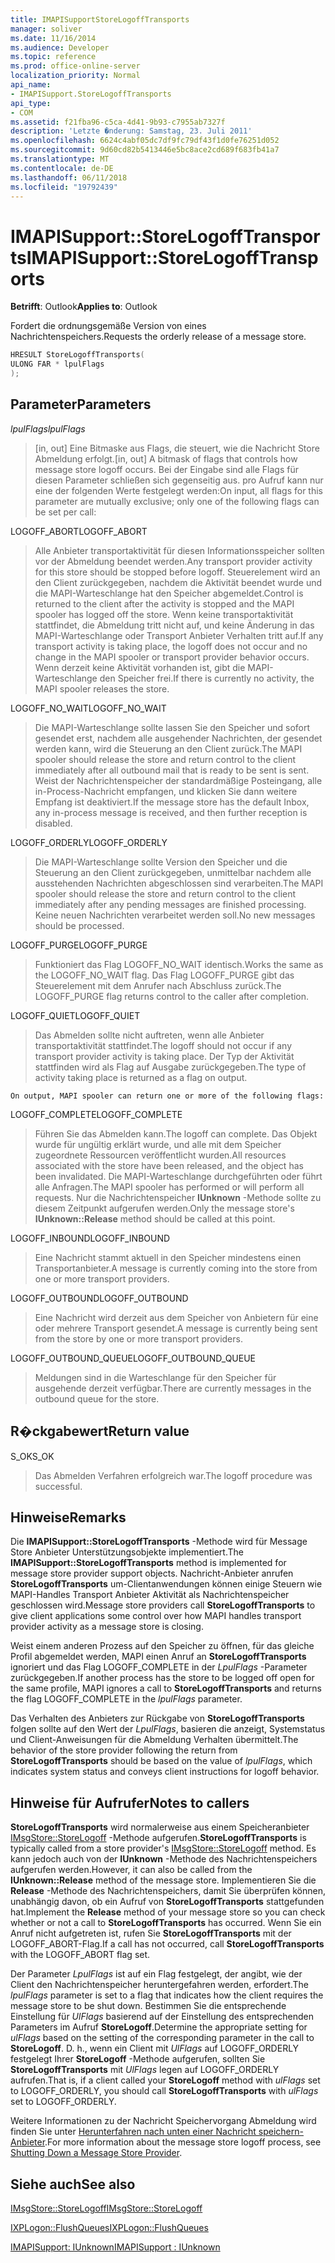 ```yaml
---
title: IMAPISupportStoreLogoffTransports
manager: soliver
ms.date: 11/16/2014
ms.audience: Developer
ms.topic: reference
ms.prod: office-online-server
localization_priority: Normal
api_name:
- IMAPISupport.StoreLogoffTransports
api_type:
- COM
ms.assetid: f21fba96-c5ca-4d41-9b93-c7955ab7327f
description: 'Letzte �nderung: Samstag, 23. Juli 2011'
ms.openlocfilehash: 6624c4abf05dc7df9fc79df43f1d0fe76251d052
ms.sourcegitcommit: 9d60cd82b5413446e5bc8ace2cd689f683fb41a7
ms.translationtype: MT
ms.contentlocale: de-DE
ms.lasthandoff: 06/11/2018
ms.locfileid: "19792439"
---
```

# <a name="imapisupportstorelogofftransports"></a><span data-ttu-id="7cde4-103">IMAPISupport::StoreLogoffTransports</span><span class="sxs-lookup"><span data-stu-id="7cde4-103">IMAPISupport::StoreLogoffTransports</span></span>

  
  
<span data-ttu-id="7cde4-104">**Betrifft**: Outlook</span><span class="sxs-lookup"><span data-stu-id="7cde4-104">**Applies to**: Outlook</span></span> 
  
<span data-ttu-id="7cde4-105">Fordert die ordnungsgemäße Version von eines Nachrichtenspeichers.</span><span class="sxs-lookup"><span data-stu-id="7cde4-105">Requests the orderly release of a message store.</span></span>
  
```cpp
HRESULT StoreLogoffTransports(
ULONG FAR * lpulFlags
);
```

## <a name="parameters"></a><span data-ttu-id="7cde4-106">Parameter</span><span class="sxs-lookup"><span data-stu-id="7cde4-106">Parameters</span></span>

 <span data-ttu-id="7cde4-107">_lpulFlags_</span><span class="sxs-lookup"><span data-stu-id="7cde4-107">_lpulFlags_</span></span>
  
> <span data-ttu-id="7cde4-108">[in, out] Eine Bitmaske aus Flags, die steuert, wie die Nachricht Store Abmeldung erfolgt.</span><span class="sxs-lookup"><span data-stu-id="7cde4-108">[in, out] A bitmask of flags that controls how message store logoff occurs.</span></span> <span data-ttu-id="7cde4-109">Bei der Eingabe sind alle Flags für diesen Parameter schließen sich gegenseitig aus. pro Aufruf kann nur eine der folgenden Werte festgelegt werden:</span><span class="sxs-lookup"><span data-stu-id="7cde4-109">On input, all flags for this parameter are mutually exclusive; only one of the following flags can be set per call:</span></span>
    
<span data-ttu-id="7cde4-110">LOGOFF_ABORT</span><span class="sxs-lookup"><span data-stu-id="7cde4-110">LOGOFF_ABORT</span></span> 
  
> <span data-ttu-id="7cde4-111">Alle Anbieter transportaktivität für diesen Informationsspeicher sollten vor der Abmeldung beendet werden.</span><span class="sxs-lookup"><span data-stu-id="7cde4-111">Any transport provider activity for this store should be stopped before logoff.</span></span> <span data-ttu-id="7cde4-112">Steuerelement wird an den Client zurückgegeben, nachdem die Aktivität beendet wurde und die MAPI-Warteschlange hat den Speicher abgemeldet.</span><span class="sxs-lookup"><span data-stu-id="7cde4-112">Control is returned to the client after the activity is stopped and the MAPI spooler has logged off the store.</span></span> <span data-ttu-id="7cde4-113">Wenn keine transportaktivität stattfindet, die Abmeldung tritt nicht auf, und keine Änderung in das MAPI-Warteschlange oder Transport Anbieter Verhalten tritt auf.</span><span class="sxs-lookup"><span data-stu-id="7cde4-113">If any transport activity is taking place, the logoff does not occur and no change in the MAPI spooler or transport provider behavior occurs.</span></span> <span data-ttu-id="7cde4-114">Wenn derzeit keine Aktivität vorhanden ist, gibt die MAPI-Warteschlange den Speicher frei.</span><span class="sxs-lookup"><span data-stu-id="7cde4-114">If there is currently no activity, the MAPI spooler releases the store.</span></span> 
    
<span data-ttu-id="7cde4-115">LOGOFF_NO_WAIT</span><span class="sxs-lookup"><span data-stu-id="7cde4-115">LOGOFF_NO_WAIT</span></span> 
  
> <span data-ttu-id="7cde4-116">Die MAPI-Warteschlange sollte lassen Sie den Speicher und sofort gesendet erst, nachdem alle ausgehender Nachrichten, der gesendet werden kann, wird die Steuerung an den Client zurück.</span><span class="sxs-lookup"><span data-stu-id="7cde4-116">The MAPI spooler should release the store and return control to the client immediately after all outbound mail that is ready to be sent is sent.</span></span> <span data-ttu-id="7cde4-117">Weist der Nachrichtenspeicher der standardmäßige Posteingang, alle in-Process-Nachricht empfangen, und klicken Sie dann weitere Empfang ist deaktiviert.</span><span class="sxs-lookup"><span data-stu-id="7cde4-117">If the message store has the default Inbox, any in-process message is received, and then further reception is disabled.</span></span> 
    
<span data-ttu-id="7cde4-118">LOGOFF_ORDERLY</span><span class="sxs-lookup"><span data-stu-id="7cde4-118">LOGOFF_ORDERLY</span></span> 
  
> <span data-ttu-id="7cde4-119">Die MAPI-Warteschlange sollte Version den Speicher und die Steuerung an den Client zurückgegeben, unmittelbar nachdem alle ausstehenden Nachrichten abgeschlossen sind verarbeiten.</span><span class="sxs-lookup"><span data-stu-id="7cde4-119">The MAPI spooler should release the store and return control to the client immediately after any pending messages are finished processing.</span></span> <span data-ttu-id="7cde4-120">Keine neuen Nachrichten verarbeitet werden soll.</span><span class="sxs-lookup"><span data-stu-id="7cde4-120">No new messages should be processed.</span></span> 
    
<span data-ttu-id="7cde4-121">LOGOFF_PURGE</span><span class="sxs-lookup"><span data-stu-id="7cde4-121">LOGOFF_PURGE</span></span> 
  
> <span data-ttu-id="7cde4-122">Funktioniert das Flag LOGOFF_NO_WAIT identisch.</span><span class="sxs-lookup"><span data-stu-id="7cde4-122">Works the same as the LOGOFF_NO_WAIT flag.</span></span> <span data-ttu-id="7cde4-123">Das Flag LOGOFF_PURGE gibt das Steuerelement mit dem Anrufer nach Abschluss zurück.</span><span class="sxs-lookup"><span data-stu-id="7cde4-123">The LOGOFF_PURGE flag returns control to the caller after completion.</span></span> 
    
<span data-ttu-id="7cde4-124">LOGOFF_QUIET</span><span class="sxs-lookup"><span data-stu-id="7cde4-124">LOGOFF_QUIET</span></span> 
  
> <span data-ttu-id="7cde4-125">Das Abmelden sollte nicht auftreten, wenn alle Anbieter transportaktivität stattfindet.</span><span class="sxs-lookup"><span data-stu-id="7cde4-125">The logoff should not occur if any transport provider activity is taking place.</span></span> <span data-ttu-id="7cde4-126">Der Typ der Aktivität stattfinden wird als Flag auf Ausgabe zurückgegeben.</span><span class="sxs-lookup"><span data-stu-id="7cde4-126">The type of activity taking place is returned as a flag on output.</span></span>
    
    On output, MAPI spooler can return one or more of the following flags:
    
<span data-ttu-id="7cde4-127">LOGOFF_COMPLETE</span><span class="sxs-lookup"><span data-stu-id="7cde4-127">LOGOFF_COMPLETE</span></span> 
  
> <span data-ttu-id="7cde4-128">Führen Sie das Abmelden kann.</span><span class="sxs-lookup"><span data-stu-id="7cde4-128">The logoff can complete.</span></span> <span data-ttu-id="7cde4-129">Das Objekt wurde für ungültig erklärt wurde, und alle mit dem Speicher zugeordnete Ressourcen veröffentlicht wurden.</span><span class="sxs-lookup"><span data-stu-id="7cde4-129">All resources associated with the store have been released, and the object has been invalidated.</span></span> <span data-ttu-id="7cde4-130">Die MAPI-Warteschlange durchgeführten oder führt alle Anfragen.</span><span class="sxs-lookup"><span data-stu-id="7cde4-130">The MAPI spooler has performed or will perform all requests.</span></span> <span data-ttu-id="7cde4-131">Nur die Nachrichtenspeicher **IUnknown** -Methode sollte zu diesem Zeitpunkt aufgerufen werden.</span><span class="sxs-lookup"><span data-stu-id="7cde4-131">Only the message store's **IUnknown::Release** method should be called at this point.</span></span> 
    
<span data-ttu-id="7cde4-132">LOGOFF_INBOUND</span><span class="sxs-lookup"><span data-stu-id="7cde4-132">LOGOFF_INBOUND</span></span> 
  
> <span data-ttu-id="7cde4-133">Eine Nachricht stammt aktuell in den Speicher mindestens einen Transportanbieter.</span><span class="sxs-lookup"><span data-stu-id="7cde4-133">A message is currently coming into the store from one or more transport providers.</span></span> 
    
<span data-ttu-id="7cde4-134">LOGOFF_OUTBOUND</span><span class="sxs-lookup"><span data-stu-id="7cde4-134">LOGOFF_OUTBOUND</span></span> 
  
> <span data-ttu-id="7cde4-135">Eine Nachricht wird derzeit aus dem Speicher von Anbietern für eine oder mehrere Transport gesendet.</span><span class="sxs-lookup"><span data-stu-id="7cde4-135">A message is currently being sent from the store by one or more transport providers.</span></span> 
    
<span data-ttu-id="7cde4-136">LOGOFF_OUTBOUND_QUEUE</span><span class="sxs-lookup"><span data-stu-id="7cde4-136">LOGOFF_OUTBOUND_QUEUE</span></span> 
  
> <span data-ttu-id="7cde4-137">Meldungen sind in die Warteschlange für den Speicher für ausgehende derzeit verfügbar.</span><span class="sxs-lookup"><span data-stu-id="7cde4-137">There are currently messages in the outbound queue for the store.</span></span>
    
## <a name="return-value"></a><span data-ttu-id="7cde4-138">R�ckgabewert</span><span class="sxs-lookup"><span data-stu-id="7cde4-138">Return value</span></span>

<span data-ttu-id="7cde4-139">S_OK</span><span class="sxs-lookup"><span data-stu-id="7cde4-139">S_OK</span></span> 
  
> <span data-ttu-id="7cde4-140">Das Abmelden Verfahren erfolgreich war.</span><span class="sxs-lookup"><span data-stu-id="7cde4-140">The logoff procedure was successful.</span></span>
    
## <a name="remarks"></a><span data-ttu-id="7cde4-141">Hinweise</span><span class="sxs-lookup"><span data-stu-id="7cde4-141">Remarks</span></span>

<span data-ttu-id="7cde4-142">Die **IMAPISupport::StoreLogoffTransports** -Methode wird für Message Store Anbieter Unterstützungsobjekte implementiert.</span><span class="sxs-lookup"><span data-stu-id="7cde4-142">The **IMAPISupport::StoreLogoffTransports** method is implemented for message store provider support objects.</span></span> <span data-ttu-id="7cde4-143">Nachricht-Anbieter anrufen **StoreLogoffTransports** um-Clientanwendungen können einige Steuern wie MAPI-Handles Transport Anbieter Aktivität als Nachrichtenspeicher geschlossen wird.</span><span class="sxs-lookup"><span data-stu-id="7cde4-143">Message store providers call **StoreLogoffTransports** to give client applications some control over how MAPI handles transport provider activity as a message store is closing.</span></span> 
  
<span data-ttu-id="7cde4-144">Weist einem anderen Prozess auf den Speicher zu öffnen, für das gleiche Profil abgemeldet werden, MAPI einen Anruf an **StoreLogoffTransports** ignoriert und das Flag LOGOFF_COMPLETE in der _LpulFlags_ -Parameter zurückgegeben.</span><span class="sxs-lookup"><span data-stu-id="7cde4-144">If another process has the store to be logged off open for the same profile, MAPI ignores a call to **StoreLogoffTransports** and returns the flag LOGOFF_COMPLETE in the  _lpulFlags_ parameter.</span></span> 
  
<span data-ttu-id="7cde4-145">Das Verhalten des Anbieters zur Rückgabe von **StoreLogoffTransports** folgen sollte auf den Wert der _LpulFlags_, basieren die anzeigt, Systemstatus und Client-Anweisungen für die Abmeldung Verhalten übermittelt.</span><span class="sxs-lookup"><span data-stu-id="7cde4-145">The behavior of the store provider following the return from **StoreLogoffTransports** should be based on the value of  _lpulFlags_, which indicates system status and conveys client instructions for logoff behavior.</span></span> 
  
## <a name="notes-to-callers"></a><span data-ttu-id="7cde4-146">Hinweise für Aufrufer</span><span class="sxs-lookup"><span data-stu-id="7cde4-146">Notes to callers</span></span>

 <span data-ttu-id="7cde4-147">**StoreLogoffTransports** wird normalerweise aus einem Speicheranbieter [IMsgStore::StoreLogoff](imsgstore-storelogoff.md) -Methode aufgerufen.</span><span class="sxs-lookup"><span data-stu-id="7cde4-147">**StoreLogoffTransports** is typically called from a store provider's [IMsgStore::StoreLogoff](imsgstore-storelogoff.md) method.</span></span> <span data-ttu-id="7cde4-148">Es kann jedoch auch von der **IUnknown** -Methode des Nachrichtenspeichers aufgerufen werden.</span><span class="sxs-lookup"><span data-stu-id="7cde4-148">However, it can also be called from the **IUnknown::Release** method of the message store.</span></span> <span data-ttu-id="7cde4-149">Implementieren Sie die **Release** -Methode des Nachrichtenspeichers, damit Sie überprüfen können, unabhängig davon, ob ein Aufruf von **StoreLogoffTransports** stattgefunden hat.</span><span class="sxs-lookup"><span data-stu-id="7cde4-149">Implement the **Release** method of your message store so you can check whether or not a call to **StoreLogoffTransports** has occurred.</span></span> <span data-ttu-id="7cde4-150">Wenn Sie ein Anruf nicht aufgetreten ist, rufen Sie **StoreLogoffTransports** mit der LOGOFF_ABORT-Flag.</span><span class="sxs-lookup"><span data-stu-id="7cde4-150">If a call has not occurred, call **StoreLogoffTransports** with the LOGOFF_ABORT flag set.</span></span> 
  
<span data-ttu-id="7cde4-151">Der Parameter _LpulFlags_ ist auf ein Flag festgelegt, der angibt, wie der Client den Nachrichtenspeicher heruntergefahren werden, erfordert.</span><span class="sxs-lookup"><span data-stu-id="7cde4-151">The  _lpulFlags_ parameter is set to a flag that indicates how the client requires the message store to be shut down.</span></span> <span data-ttu-id="7cde4-152">Bestimmen Sie die entsprechende Einstellung für _UlFlags_ basierend auf der Einstellung des entsprechenden Parameters im Aufruf **StoreLogoff**.</span><span class="sxs-lookup"><span data-stu-id="7cde4-152">Determine the appropriate setting for  _ulFlags_ based on the setting of the corresponding parameter in the call to **StoreLogoff**.</span></span> <span data-ttu-id="7cde4-153">D. h., wenn ein Client mit _UlFlags_ auf LOGOFF_ORDERLY festgelegt Ihrer **StoreLogoff** -Methode aufgerufen, sollten Sie **StoreLogoffTransports** mit _UlFlags_ legen auf LOGOFF_ORDERLY aufrufen.</span><span class="sxs-lookup"><span data-stu-id="7cde4-153">That is, if a client called your **StoreLogoff** method with  _ulFlags_ set to LOGOFF_ORDERLY, you should call **StoreLogoffTransports** with  _ulFlags_ set to LOGOFF_ORDERLY.</span></span> 
  
<span data-ttu-id="7cde4-154">Weitere Informationen zu der Nachricht Speichervorgang Abmeldung wird finden Sie unter [Herunterfahren nach unten einer Nachricht speichern-Anbieter](shutting-down-a-message-store-provider.md).</span><span class="sxs-lookup"><span data-stu-id="7cde4-154">For more information about the message store logoff process, see [Shutting Down a Message Store Provider](shutting-down-a-message-store-provider.md).</span></span>
  
## <a name="see-also"></a><span data-ttu-id="7cde4-155">Siehe auch</span><span class="sxs-lookup"><span data-stu-id="7cde4-155">See also</span></span>



[<span data-ttu-id="7cde4-156">IMsgStore::StoreLogoff</span><span class="sxs-lookup"><span data-stu-id="7cde4-156">IMsgStore::StoreLogoff</span></span>](imsgstore-storelogoff.md)
  
[<span data-ttu-id="7cde4-157">IXPLogon::FlushQueues</span><span class="sxs-lookup"><span data-stu-id="7cde4-157">IXPLogon::FlushQueues</span></span>](ixplogon-flushqueues.md)
  
[<span data-ttu-id="7cde4-158">IMAPISupport: IUnknown</span><span class="sxs-lookup"><span data-stu-id="7cde4-158">IMAPISupport : IUnknown</span></span>](imapisupportiunknown.md)

